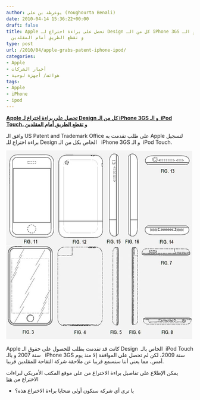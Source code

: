 ```yaml
---
author: يوغرطة بن علي (Youghourta Benali)
date: 2010-04-14 15:36:22+00:00
draft: false
title: Apple تحصل على براءة اختراع لـ Design كل من الـ iPhone 3GS و الـ  iPod Touch،
  و تقطع الطريق أمام المقلدين
type: post
url: /2010/04/apple-grabs-patent-iphone-ipod/
categories:
- Apple
- أخبار الشركات
- هواتف/ أجهزة لوحية
tags:
- Apple
- iPhone
- ipod
---
```


[**Apple تحصل على براءة اختراع لـ Design كل من الـ iPhone 3GS و الـ  iPod Touch، و تقطع الطريق أمام المقلدين**](https://www.it-scoop.com/2010/04/apple-grabs-patent-iphone-ipod/)


وافق الـ US Patent and Trademark Office على طلب تقدمت به Apple لتسجيل براءة اختراع للـ Design الخاص بكل من الـ   iPhone 3GS و الـ  iPod Touch.

[![](Design-iPod.jpg)
](https://www.it-scoop.com/2010/04/apple-grabs-patent-iphone-ipod/)

Apple كانت قد تقدمت بطلب للحصول على حقوق الـ Design  الخاص بالـ  iPod Touch سنة 2007 و بالـ   iPhone 3GS سنة 2009، لكن لم تحصل على الموافقة إلا منذ يوم أمس، مما يعني أننا سنسمع قريبا عن ملاحقة شركة التفاحة للمقلدين قريبا.

يمكن الإطلاع على تفاصيل براءة الاختراع من على موقع المكتب الأمريكي لبراءات الاختراع من [هنا](http://patft.uspto.gov/netacgi/nph-Parser?Sect1=PTO1&Sect2=HITOFF&d=PALL&p=1&u=%2Fnetahtml%2FPTO%2Fsrchnum.htm&r=1&f=G&l=50&s1=D613,736.PN.&OS=PN/D613,736&RS=PN/D613,736)

- يا ترى أي شركة ستكون أولى ضحايا براءة الاختراع هذه؟
